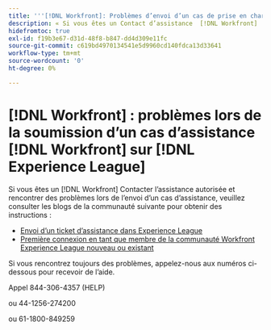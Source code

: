 ```yaml
---
title: '''[!DNL Workfront]: Problèmes d’envoi d’un cas de prise en charge Workfront sur un Experience League'
description: « Si vous êtes un Contact d’assistance  [!DNL Workfront]  autorisé et rencontrez des problèmes lors de la soumission d’un cas d’assistance, appelez les numéros ci-dessous pour recevoir de l’aide. »
hidefromtoc: true
exl-id: f19b3e67-d31d-48f8-b847-dd4d309e11fc
source-git-commit: c619bd4970134541e5d9960cd140fdca13d33641
workflow-type: tm+mt
source-wordcount: '0'
ht-degree: 0%

---
```


# [!DNL Workfront] : problèmes lors de la soumission d’un cas d’assistance [!DNL Workfront] sur [!DNL Experience League]

Si vous êtes un [!DNL Workfront] Contacter l’assistance autorisée et rencontrer des problèmes lors de l’envoi d’un cas d’assistance, veuillez consulter les blogs de la communauté suivante pour obtenir des instructions :

* [Envoi d’un ticket d’assistance dans Experience League](https://experienceleaguecommunities.adobe.com/t5/workfront-blogs/how-to-submit-a-support-ticket-on-experience-league/ba-p/461737)
* [Première connexion en tant que membre de la communauté Workfront Experience League nouveau ou existant](https://experienceleaguecommunities.adobe.com/t5/workfront-blogs/logging-in-for-the-first-time-as-a-new-or-existing-workfront/ba-p/461472)

Si vous rencontrez toujours des problèmes, appelez-nous aux numéros ci-dessous pour recevoir de l’aide.

Appel 844-306-4357 (HELP)

ou 44-1256-274200

ou 61-1800-849259
